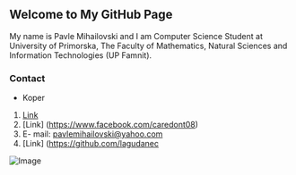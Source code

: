 ## Welcome to My GitHub Page

My name is Pavle Mihailovski and I am Computer Science Student at University of Primorska, The Faculty of Mathematics, Natural Sciences and Information Technologies (UP Famnit). 

### Contact 

- Koper

1. [Link](https://www.instagram.com/pavlemihailovski/)
2. [Link] (https://www.facebook.com/caredont08)
3. E- mail: pavlemihailovski@yahoo.com  
4. [Link] (https://github.com/lagudanec

![Image](https://yt3.ggpht.com/a/AGF-l7-AyXbEgAjNU6OyXSjQlXJXRmzrBHBhAF__0w=s900-c-k-c0xffffffff-no-rj-mo)







